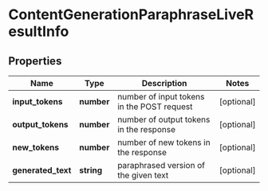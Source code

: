 # ContentGenerationParaphraseLiveResultInfo

## Properties

| Name | Type | Description | Notes |
|------------ | ------------- | ------------- | -------------|
**input_tokens** | **number** | number of input tokens in the POST request |[optional]|
**output_tokens** | **number** | number of output tokens in the response |[optional]|
**new_tokens** | **number** | number of new tokens in the response |[optional]|
**generated_text** | **string** | paraphrased version of the given text |[optional]|
